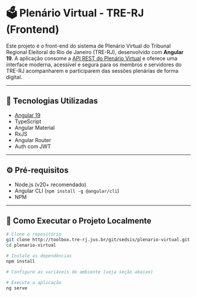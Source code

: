 # 🗳️ Plenário Virtual - TRE-RJ (Frontend)

Este projeto é o front-end do sistema de Plenário Virtual do Tribunal Regional Eleitoral do Rio de Janeiro (TRE-RJ), desenvolvido com **Angular 19**. A aplicação consome a [API REST do Plenário Virtual](https://github.com/tre-rj/plenario-virtual-api) e oferece uma interface moderna, acessível e segura para os membros e servidores do TRE-RJ acompanharem e participarem das sessões plenárias de forma digital.

---

## 🧰 Tecnologias Utilizadas

- [Angular 19](https://angular.io/)
- TypeScript
- Angular Material
- RxJS
- Angular Router
- Auth com JWT 

---

## ⚙️ Pré-requisitos

- Node.js (v20+ recomendado)
- Angular CLI (`npm install -g @angular/cli`)
- NPM

---

## 🚀 Como Executar o Projeto Localmente

```bash
# Clone o repositório
git clone http://toolbox.tre-rj.jus.br/git/sedsis/plenario-virtual.git
cd plenario-virtual

# Instale as dependências
npm install

# Configure as variáveis de ambiente (veja seção abaixo)

# Execute a aplicação
ng serve
